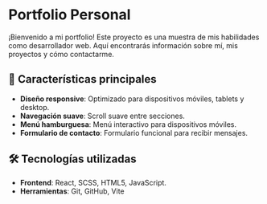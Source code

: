# Portfolio Personal

¡Bienvenido a mi portfolio! Este proyecto es una muestra de mis habilidades como desarrollador web. Aquí encontrarás información sobre mí, mis proyectos y cómo contactarme.

## 🚀 Características principales

- **Diseño responsive**: Optimizado para dispositivos móviles, tablets y desktop.
- **Navegación suave**: Scroll suave entre secciones.
- **Menú hamburguesa**: Menú interactivo para dispositivos móviles.
- **Formulario de contacto**: Formulario funcional para recibir mensajes.

## 🛠️ Tecnologías utilizadas

- **Frontend**: React, SCSS, HTML5, JavaScript.
- **Herramientas**: Git, GitHub, Vite 

